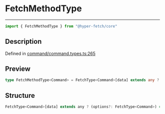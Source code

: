 

# FetchMethodType

<div class="api-docs__separator">

---

</div><div class="api-docs__import">

```ts
import { FetchMethodType } from "@hyper-fetch/core"
```

</div><div class="api-docs__section">

## Description

</div><div class="api-docs__description"><span class="api-docs__do-not-parse">



</span></div><p class="api-docs__definition">

Defined in [command/command.types.ts:265](https://github.com/BetterTyped/hyper-fetch/blob/3fe127e9/packages/core/src/command/command.types.ts#L265)

</p><div class="api-docs__section">

## Preview

</div><div class="api-docs__preview type single">

```ts
type FetchMethodType<Command> = FetchType<Command>[data] extends any ? (options?: FetchType<Command>) => Promise<ClientResponseType<ExtractResponse<Command>, ExtractError<Command>>> : FetchType<Command>[data] extends NegativeTypes ? FetchType<Command>[params] extends NegativeTypes ? (options?: FetchType<Command>) => Promise<ClientResponseType<ExtractResponse<Command>, ExtractError<Command>>> : (options: FetchType<Command>) => Promise<ClientResponseType<ExtractResponse<Command>, ExtractError<Command>>> : (options: FetchType<Command>) => Promise<ClientResponseType<ExtractResponse<Command>, ExtractError<Command>>>;
```

</div><div class="api-docs__section">

## Structure

</div><div class="api-docs__returns">

```ts
FetchType<Command>[data] extends any ? (options?: FetchType<Command>) => Promise<ClientResponseType<ExtractResponse<Command>, ExtractError<Command>>> : (FetchType<Command>[data] extends NegativeTypes ? (FetchType<Command>[params] extends NegativeTypes ? (options?: FetchType<Command>) => Promise<ClientResponseType<ExtractResponse<Command>, ExtractError<Command>>> : (options: FetchType<Command>) => Promise<ClientResponseType<ExtractResponse<Command>, ExtractError<Command>>>) : (options: FetchType<Command>) => Promise<ClientResponseType<ExtractResponse<Command>, ExtractError<Command>>>)
```

</div>